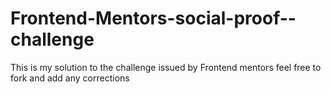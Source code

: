 # Frontend-Mentors-social-proof--challenge
This is my solution to the challenge issued by Frontend mentors feel free to fork and add any corrections
